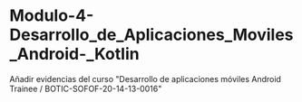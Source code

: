 # Modulo-4-Desarrollo_de_Aplicaciones_Moviles_Android-_Kotlin
Añadir evidencias del curso "Desarrollo de aplicaciones móviles Android Trainee / BOTIC-SOFOF-20-14-13-0016"
